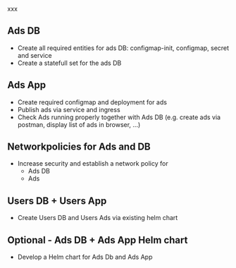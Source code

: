 xxx


## Ads DB
- Create all required entities for ads DB: configmap-init, configmap, secret and service
- Create a statefull set for the ads DB

## Ads App
- Create required configmap and deployment for ads
- Publish ads via service and ingress
- Check Ads running properly together with Ads DB (e.g. create ads via postman, display list of ads in browser, ...)

## Networkpolicies for Ads and DB
- Increase security and establish a network policy for
  - Ads DB
  - Ads

## Users DB + Users App
- Create Users DB and Users Ads via existing helm chart


## Optional - Ads DB + Ads App Helm chart
- Develop a Helm chart for Ads Db and Ads App


